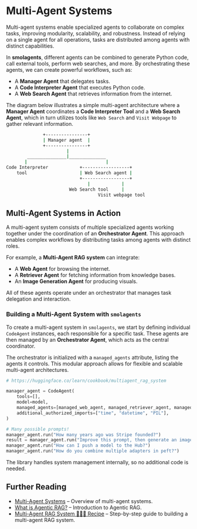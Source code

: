 # Multi-Agent Systems

Multi-agent systems enable specialized agents to collaborate on complex tasks, improving modularity, scalability, and robustness. Instead of relying on a single agent for all operations, tasks are distributed among agents with distinct capabilities.

In **smolagents**, different agents can be combined to generate Python code, call external tools, perform web searches, and more. By orchestrating these agents, we can create powerful workflows, such as:

- A **Manager Agent** that delegates tasks.  
- A **Code Interpreter Agent** that executes Python code.  
- A **Web Search Agent** that retrieves information from the internet.  

The diagram below illustrates a simple multi-agent architecture where a **Manager Agent** coordinates a **Code Interpreter Tool** and a **Web Search Agent**, which in turn utilizes tools like `Web Search` and `Visit Webpage` to gather relevant information.

```bash
              +----------------+
              | Manager agent  |
              +----------------+
                       |
        _______________|______________
       |                              |
Code Interpreter            +------------------+
    tool                    | Web Search agent |
                            +------------------+
                               |            |
                        Web Search tool     |
                                   Visit webpage tool
```

## Multi-Agent Systems in Action  

A multi-agent system consists of multiple specialized agents working together under the coordination of an **Orchestrator Agent**. This approach enables complex workflows by distributing tasks among agents with distinct roles.  

For example, a **Multi-Agent RAG system** can integrate:  
- A **Web Agent** for browsing the internet.  
- A **Retriever Agent** for fetching information from knowledge bases.  
- An **Image Generation Agent** for producing visuals.  

All of these agents operate under an orchestrator that manages task delegation and interaction.  

### Building a Multi-Agent System with `smolagents`  

To create a multi-agent system in `smolagents`, we start by defining individual `CodeAgent` instances, each responsible for a specific task. These agents are then managed by an **Orchestrator Agent**, which acts as the central coordinator.  

The orchestrator is initialized with a `managed_agents` attribute, listing the agents it controls. This modular approach allows for flexible and scalable multi-agent architectures.  

```python
# https://huggingface.co/learn/cookbook/multiagent_rag_system

manager_agent = CodeAgent(
    tools=[],
    model=model,
    managed_agents=[managed_web_agent, managed_retriever_agent, managed_image_generation_agent],
    additional_authorized_imports=["time", "datetime", "PIL"],
)

# Many possible prompts!
manager_agent.run("How many years ago was Stripe founded?")
result = manager_agent.run("Improve this prompt, then generate an image of it.", prompt="A rabbit wearing a space suit")
manager_agent.run("How can I push a model to the Hub?")
manager_agent.run("How do you combine multiple adapters in peft?")
```

The library handles system management internally, so no additional code is needed.  

## Further Reading  

- [Multi-Agent Systems](https://huggingface.co/docs/smolagents/main/en/examples/multiagents) – Overview of multi-agent systems.  
- [What is Agentic RAG?](https://weaviate.io/blog/what-is-agentic-rag) – Introduction to Agentic RAG.  
- [Multi-Agent RAG System 🤖🤝🤖 Recipe](https://huggingface.co/learn/cookbook/multiagent_rag_system) – Step-by-step guide to building a multi-agent RAG system.  
